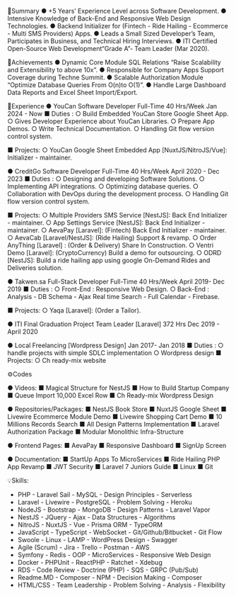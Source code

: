 📜Summary
● +5 Years’ Experience Level across Software Development.
● Intensive Knowledge of Back-End and Responsive Web Design Technologies.
● Backend Initializer for (Fintech - Ride Hailing - Ecommerce - Multi SMS Providers) Apps.
● Leads a Small Sized Developer’s Team, Participates in Business, and Technical Hiring Interviews.
● ITI Certified Open-Source Web Development“Grade A”- Team Leader (Mar 2020).

🏅Achievements
● Dynamic Core Module SQL Relations “Raise Scalability and Extensibility to above 10x”.
● Responsible for Company Apps Support Coverage during Techne Summit.
● Scalable Authorization Module “Optimize Database Queries From O(n)to O(1)”.
● Handle Large Dashboard Data Reports and Excel Sheet Import/Export.

💼Experience
● YouCan Software Developer Full-Time 40 Hrs/Week Jan 2024 - Now
  ■ Duties :
    ○ Build Embedded YouCan Store Google Sheet App.
    ○ Gives Developer Experience about YouCan Libraries.
    ○ Prepare App Demos.
    ○ Write Technical Documentation.
    ○ Handling Git flow version control system.
    
  ■ Projects:
    ○ YouCan Google Sheet Embedded App [NuxtJS/NitroJS/Vue]: Initializer - maintainer.

● CreditGo Software Developer Full-Time 40 Hrs/Week April 2020 - Dec 2023
  ■ Duties :
    ○ Designing and developing Software Solutions.
    ○ Implementing API integrations.
    ○ Optimizing database queries.
    ○ Collaboration with DevOps during the development process.
    ○ Handling Git flow version control system.
    
  ■ Projects:
    ○ Multiple Providers SMS Service [NestJS]: Back End Initializer - maintainer.
    ○ App Settings Service [NestJS]: Back End Initializer - maintainer.
    ○ AevaPay [Laravel]: (Fintech) Back End Initializer - maintainer.
    ○ AevaCab [Laravel/NestJS]: (Ride Hailing) Support & revamp.
    ○ Order AnyThing [Laravel] : (Order & Delivery) Share In Construction.
    ○ Ventri Demo [Laravel]: (CryptoCurrency) Build a demo for outsourcing.
    ○ ODRD [NestJS]: Build a ride hailing app using google On-Demand Rides and Deliveries solution.

● Takwen.sa Full-Stack Developer Full-Time 40 Hrs/Week April 2019- Dec 2019
  ■ Duties :
    ○ Front-End : Responsive Web Design.
    ○ Back-End : Analysis - DB Schema - Ajax Real time Search - Full Calendar - Firebase.
    
  ■ Projects:
    ○ Yaqa [Laravel]: (Order a Tailor).

● ITI Final Graduation Project Team Leader [Laravel] 372 Hrs Dec 2019 - April 2020

● Local Freelancing [Wordpress Design] Jan 2017- Jan 2018
  ■ Duties :
    ○ handle projects with simple SDLC implementation
    ○ Wordpress design
  ■ Projects:
    ○ Ch ready-mix website

⚙️Codes

● Videos:
  ■ Magical Structure for NestJS
  ■ How to Build Startup Company
  ■ Queue Import 10,000 Excel Row
  ■ Ch Ready-mix Wordpress Design

● Repositories/Packages:
  ■ NestJS Book Store
  ■ NuxtJS Google Sheet
  ■ Livewire Ecommerce Module Demo
  ■ Livewire Shopping Cart Demo
  ■ 10 Millions Records Search
  ■ All Design Patterns Implementation
  ■ Laravel Authorization Package
  ■ Modular Monolithic Infra-Structure
  
● Frontend Pages:
  ■ AevaPay
  ■ Responsive Dashboard
  ■ SignUp Screen

● Documentation:
  ■ StartUp Apps To MicroServices
  ■ Ride Hailing PHP App Revamp
  ■ JWT Security
  ■ Laravel 7 Juniors Guide
  ■ Linux
  ■ Git

💡Skills:
- PHP - Laravel Sail - MySQL - Design Principles - Serverless
- Laravel - Livewire - PostgreSQL - Problem Solving - Heroku
- NodeJS - Bootstrap - MongoDB - Design Patterns - Laravel Vapor
- NestJS - JQuery - Ajax - Data Structures - Algorithms
- NitroJS - NuxtJS - Vue - Prisma ORM - TypeORM
- JavaScript - TypeScript - WebSocket - Git/Github/Bitbucket - Git Flow
- Swoole - Linux - LAMP - WordPress Design - Swagger
- Agile (Scrum) - Jira - Trello - Postman - AWS
- Symfony - Redis - OOP - MicroServices - Responsive Web Design
- Docker - PHPUnit - ReactPHP - Ratchet - Xdebug
- RDS - Code Review - Doctrine (PHP) - SQS - GRPC (Pub/Sub)
- Readme.MD - Composer - NPM - Decision Making - Composer
- HTML/CSS - Team Leadership - Problem Solving - Analysis - Flexibility

